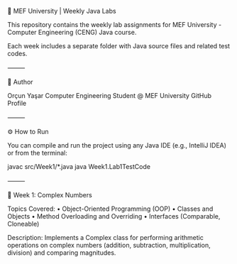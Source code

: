 🧮 MEF University | Weekly Java Labs

This repository contains the weekly lab assignments for MEF University - Computer Engineering (CENG) Java course.

Each week includes a separate folder with Java source files and related test codes.

⸻

🧠 Author

Orçun Yaşar
Computer Engineering Student @ MEF University
GitHub Profile

⸻

⚙️ How to Run

You can compile and run the project using any Java IDE (e.g., IntelliJ IDEA) or from the terminal:

javac src/Week1/*.java
java Week1.Lab1TestCode



⸻

📘 Week 1: Complex Numbers

Topics Covered:
	•	Object-Oriented Programming (OOP)
	•	Classes and Objects
	•	Method Overloading and Overriding
	•	Interfaces (Comparable, Cloneable)

Description:
Implements a Complex class for performing arithmetic operations on complex numbers
(addition, subtraction, multiplication, division) and comparing magnitudes.



